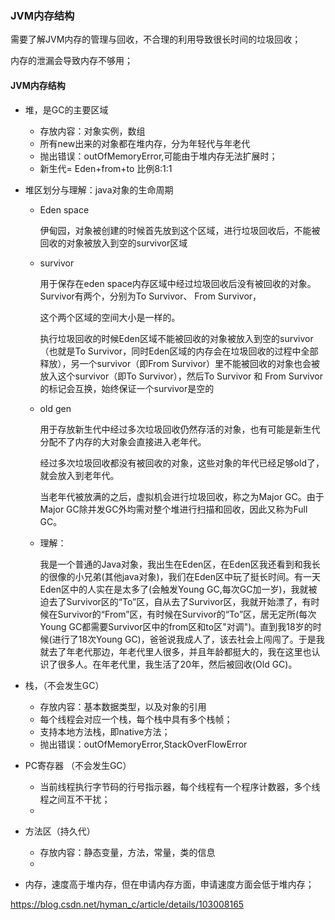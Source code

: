 ### JVM内存结构

需要了解JVM内存的管理与回收，不合理的利用导致很长时间的垃圾回收；

内存的泄漏会导致内存不够用；

#### JVM内存结构

- 堆，是GC的主要区域
  - 存放内容：对象实例，数组
  - 所有new出来的对象都在堆内存，分为年轻代与年老代
  - 抛出错误：outOfMemoryError,可能由于堆内存无法扩展时；
  - 新生代= Eden+from+to   比例8:1:1

- 堆区划分与理解：java对象的生命周期
  - Eden space
  
     伊甸园，对象被创建的时候首先放到这个区域，进行垃圾回收后，不能被回收的对象被放入到空的survivor区域
  
  - survivor
  
    用于保存在eden space内存区域中经过垃圾回收后没有被回收的对象。Survivor有两个，分别为To Survivor、 From Survivor，
  
    这个两个区域的空间大小是一样的。
  
    执行垃圾回收的时候Eden区域不能被回收的对象被放入到空的survivor（也就是To Survivor，同时Eden区域的内存会在垃圾回收的过程中全部释放），另一个survivor（即From Survivor）里不能被回收的对象也会被放入这个survivor（即To Survivor），然后To Survivor 和 From Survivor的标记会互换，始终保证一个survivor是空的
  
  - old gen
  
    用于存放新生代中经过多次垃圾回收仍然存活的对象，也有可能是新生代分配不了内存的大对象会直接进入老年代。
  
    经过多次垃圾回收都没有被回收的对象，这些对象的年代已经足够old了，就会放入到老年代。
  
    当老年代被放满的之后，虚拟机会进行垃圾回收，称之为Major GC。由于Major GC除并发GC外均需对整个堆进行扫描和回收，因此又称为Full GC。
  
  - 理解：
  
    我是一个普通的Java对象，我出生在Eden区，在Eden区我还看到和我长的很像的小兄弟(其他java对象)，我们在Eden区中玩了挺长时间。有一天Eden区中的人实在是太多了(会触发Young GC,每次GC加一岁)，我就被迫去了Survivor区的“To”区，自从去了Survivor区，我就开始漂了，有时候在Survivor的“From”区，有时候在Survivor的“To”区，居无定所(每次Young GC都需要Survivor区中的from区和to区"对调")。直到我18岁的时候(进行了18次Young GC)，爸爸说我成人了，该去社会上闯闯了。于是我就去了年老代那边，年老代里人很多，并且年龄都挺大的，我在这里也认识了很多人。在年老代里，我生活了20年，然后被回收(Old GC)。

- 栈，（不会发生GC）
  - 存放内容：基本数据类型，以及对象的引用
  - 每个线程会对应一个栈，每个栈中具有多个栈帧；
  - 支持本地方法栈，即native方法；
  - 抛出错误：outOfMemoryError,StackOverFlowError
- PC寄存器  （不会发生GC）
  - 当前线程执行字节码的行号指示器，每个线程有一个程序计数器，多个线程之间互不干扰；
  - 
- 方法区（持久代）
  - 存放内容：静态变量，方法，常量，类的信息
  - 
- 内存，速度高于堆内存，但在申请内存方面，申请速度方面会低于堆内存；

https://blog.csdn.net/hyman_c/article/details/103008165